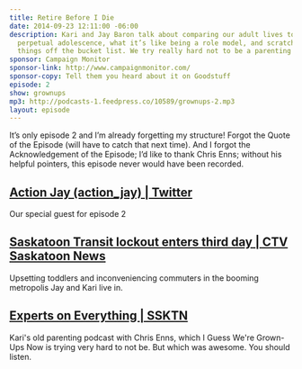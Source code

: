 ```yaml
---
title: Retire Before I Die
date: 2014-09-23 12:11:00 -06:00
description: Kari and Jay Baron talk about comparing our adult lives to our parents,
  perpetual adolescence, what it’s like being a role model, and scratching undone
  things off the bucket list. We try really hard not to be a parenting podcast.
sponsor: Campaign Monitor
sponsor-link: http://www.campaignmonitor.com/
sponsor-copy: Tell them you heard about it on Goodstuff
episode: 2
show: grownups
mp3: http://podcasts-1.feedpress.co/10589/grownups-2.mp3
layout: episode
---
```


It’s only episode 2 and I’m already forgetting my structure! Forgot the Quote of the Episode (will have to catch that next time). And I forgot the Acknowledgement of the Episode; I’d like to thank Chris Enns; without his helpful pointers, this episode never would have been recorded.

## [Action Jay (action_jay) | Twitter](https://twitter.com/action_jay)
Our special guest for episode 2


## [Saskatoon Transit lockout enters third day | CTV Saskatoon News](http://saskatoon.ctvnews.ca/saskatoon-transit-lockout-enters-third-day-1.2019928)
Upsetting toddlers and inconveniencing commuters in the booming metropolis Jay and Kari live in.


## [Experts on Everything | SSKTN](http://www.ssktn.com/category/eone/)
Kari's old parenting podcast with Chris Enns, which I Guess We're Grown-Ups Now is trying very hard to not be. But which was awesome. You should listen.

